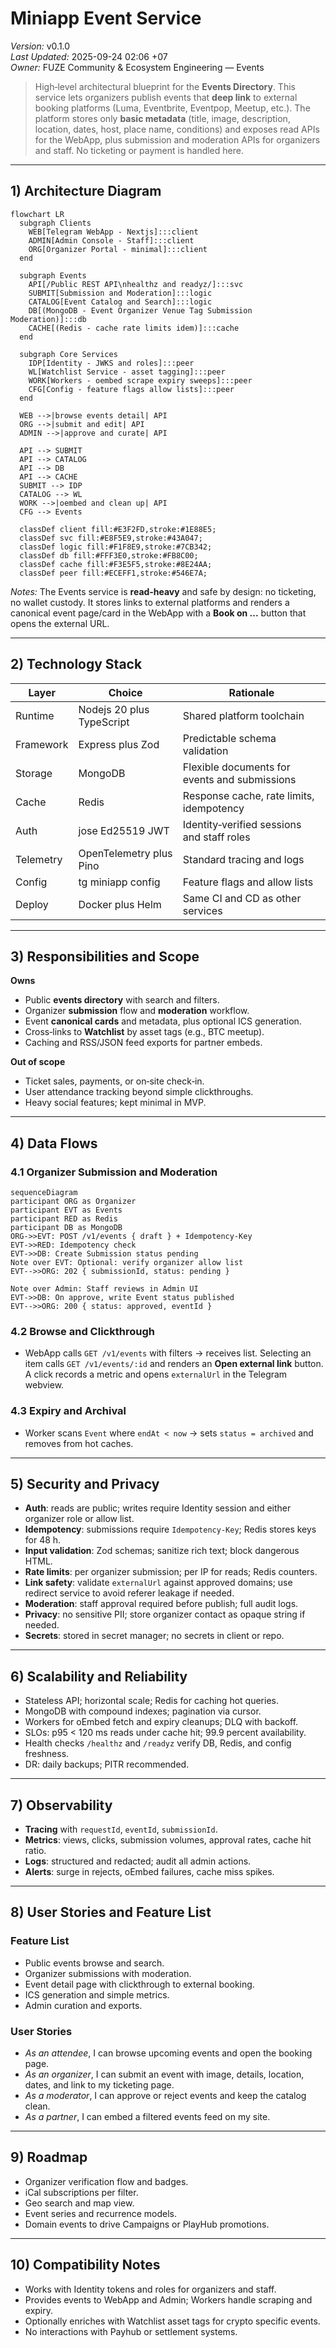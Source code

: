 # Miniapp Event Service
*Version:* v0.1.0  
*Last Updated:* 2025-09-24 02:06 +07  
*Owner:* FUZE Community & Ecosystem Engineering — Events

> High‑level architectural blueprint for the **Events Directory**. This service lets organizers publish events that **deep link** to external booking platforms (Luma, Eventbrite, Eventpop, Meetup, etc.). The platform stores only **basic metadata** (title, image, description, location, dates, host, place name, conditions) and exposes read APIs for the WebApp, plus submission and moderation APIs for organizers and staff. No ticketing or payment is handled here.

---

## 1) Architecture Diagram
```mermaid
flowchart LR
  subgraph Clients
    WEB[Telegram WebApp - Nextjs]:::client
    ADMIN[Admin Console - Staff]:::client
    ORG[Organizer Portal - minimal]:::client
  end

  subgraph Events
    API[/Public REST API\nhealthz and readyz/]:::svc
    SUBMIT[Submission and Moderation]:::logic
    CATALOG[Event Catalog and Search]:::logic
    DB[(MongoDB - Event Organizer Venue Tag Submission Moderation)]:::db
    CACHE[(Redis - cache rate limits idem)]:::cache
  end

  subgraph Core Services
    IDP[Identity - JWKS and roles]:::peer
    WL[Watchlist Service - asset tagging]:::peer
    WORK[Workers - oembed scrape expiry sweeps]:::peer
    CFG[Config - feature flags allow lists]:::peer
  end

  WEB -->|browse events detail| API
  ORG -->|submit and edit| API
  ADMIN -->|approve and curate| API

  API --> SUBMIT
  API --> CATALOG
  API --> DB
  API --> CACHE
  SUBMIT --> IDP
  CATALOG --> WL
  WORK -->|oembed and clean up| API
  CFG --> Events

  classDef client fill:#E3F2FD,stroke:#1E88E5;
  classDef svc fill:#E8F5E9,stroke:#43A047;
  classDef logic fill:#F1F8E9,stroke:#7CB342;
  classDef db fill:#FFF3E0,stroke:#FB8C00;
  classDef cache fill:#F3E5F5,stroke:#8E24AA;
  classDef peer fill:#ECEFF1,stroke:#546E7A;
```
*Notes:* The Events service is **read‑heavy** and safe by design: no ticketing, no wallet custody. It stores links to external platforms and renders a canonical event page/card in the WebApp with a **Book on ...** button that opens the external URL.

---

## 2) Technology Stack
| Layer | Choice | Rationale |
|---|---|---|
| Runtime | Nodejs 20 plus TypeScript | Shared platform toolchain |
| Framework | Express plus Zod | Predictable schema validation |
| Storage | MongoDB | Flexible documents for events and submissions |
| Cache | Redis | Response cache, rate limits, idempotency |
| Auth | jose Ed25519 JWT | Identity‑verified sessions and staff roles |
| Telemetry | OpenTelemetry plus Pino | Standard tracing and logs |
| Config | tg miniapp config | Feature flags and allow lists |
| Deploy | Docker plus Helm | Same CI and CD as other services |

---

## 3) Responsibilities and Scope
**Owns**
- Public **events directory** with search and filters.  
- Organizer **submission** flow and **moderation** workflow.  
- Event **canonical cards** and metadata, plus optional ICS generation.  
- Cross‑links to **Watchlist** by asset tags (e.g., BTC meetup).  
- Caching and RSS/JSON feed exports for partner embeds.

**Out of scope**
- Ticket sales, payments, or on‑site check‑in.  
- User attendance tracking beyond simple clickthroughs.  
- Heavy social features; kept minimal in MVP.

---

## 4) Data Flows

### 4.1 Organizer Submission and Moderation
```mermaid
sequenceDiagram
participant ORG as Organizer
participant EVT as Events
participant RED as Redis
participant DB as MongoDB
ORG->>EVT: POST /v1/events { draft } + Idempotency-Key
EVT->>RED: Idempotency check
EVT->>DB: Create Submission status pending
Note over EVT: Optional: verify organizer allow list
EVT-->>ORG: 202 { submissionId, status: pending }

Note over Admin: Staff reviews in Admin UI
EVT->>DB: On approve, write Event status published
EVT-->>ORG: 200 { status: approved, eventId }
```

### 4.2 Browse and Clickthrough
- WebApp calls `GET /v1/events` with filters → receives list. Selecting an item calls `GET /v1/events/:id` and renders an **Open external link** button. A click records a metric and opens `externalUrl` in the Telegram webview.

### 4.3 Expiry and Archival
- Worker scans `Event` where `endAt < now` → sets `status = archived` and removes from hot caches.

---

## 5) Security and Privacy
- **Auth**: reads are public; writes require Identity session and either organizer role or allow list.  
- **Idempotency**: submissions require `Idempotency-Key`; Redis stores keys for 48 h.  
- **Input validation**: Zod schemas; sanitize rich text; block dangerous HTML.  
- **Rate limits**: per organizer submission; per IP for reads; Redis counters.  
- **Link safety**: validate `externalUrl` against approved domains; use redirect service to avoid referer leakage if needed.  
- **Moderation**: staff approval required before publish; full audit logs.  
- **Privacy**: no sensitive PII; store organizer contact as opaque string if needed.  
- **Secrets**: stored in secret manager; no secrets in client or repo.

---

## 6) Scalability and Reliability
- Stateless API; horizontal scale; Redis for caching hot queries.  
- MongoDB with compound indexes; pagination via cursor.  
- Workers for oEmbed fetch and expiry cleanups; DLQ with backoff.  
- SLOs: p95 < 120 ms reads under cache hit; 99.9 percent availability.  
- Health checks `/healthz` and `/readyz` verify DB, Redis, and config freshness.  
- DR: daily backups; PITR recommended.

---

## 7) Observability
- **Tracing** with `requestId`, `eventId`, `submissionId`.  
- **Metrics**: views, clicks, submission volumes, approval rates, cache hit ratio.  
- **Logs**: structured and redacted; audit all admin actions.  
- **Alerts**: surge in rejects, oEmbed failures, cache miss spikes.

---

## 8) User Stories and Feature List
### Feature List
- Public events browse and search.  
- Organizer submissions with moderation.  
- Event detail page with clickthrough to external booking.  
- ICS generation and simple metrics.  
- Admin curation and exports.

### User Stories
- *As an attendee*, I can browse upcoming events and open the booking page.  
- *As an organizer*, I can submit an event with image, details, location, dates, and link to my ticketing page.  
- *As a moderator*, I can approve or reject events and keep the catalog clean.  
- *As a partner*, I can embed a filtered events feed on my site.

---

## 9) Roadmap
- Organizer verification flow and badges.  
- iCal subscriptions per filter.  
- Geo search and map view.  
- Event series and recurrence models.  
- Domain events to drive Campaigns or PlayHub promotions.

---

## 10) Compatibility Notes
- Works with Identity tokens and roles for organizers and staff.  
- Provides events to WebApp and Admin; Workers handle scraping and expiry.  
- Optionally enriches with Watchlist asset tags for crypto specific events.  
- No interactions with Payhub or settlement systems.
